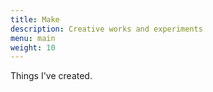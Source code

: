 ```yaml
---
title: Make
description: Creative works and experiments
menu: main
weight: 10
---
```


Things I've created.